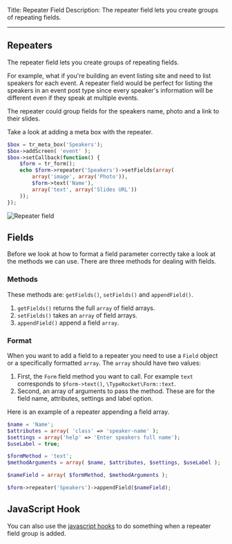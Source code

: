Title: Repeater Field
Description: The repeater field lets you create groups of repeating fields.

---

## Repeaters

The repeater field lets you create groups of repeating fields.

For example, what if you're building an event listing site and need to list speakers for each event. A repeater field would be perfect for listing the speakers in an event post type since every speaker's information will be different even if they speak at multiple events.

The repeater could group fields for the speakers name, photo and a link to their slides.

Take a look at adding a meta box with the repeater.

```php 
$box = tr_meta_box('Speakers');
$box->addScreen( 'event' );
$box->setCallback(function() {
    $form = tr_form();
    echo $form->repeater('Speakers')->setFields(array(
        array('image', array('Photo')),
        $form->text('Name'),
        array('text', array('Slides URL'))
    ));
});
```

![Repeater field](https://typerocket.com/wp-content/uploads/2015/07/docs-repeater-field-typerocket.png)

## Fields

Before we look at how to format a field parameter correctly take a look at the methods we can use. There are three methods for dealing with fields.

### Methods

These methods are: `getFields()`, `setFields()` and `appendField()`.

1. `getFields()` returns the full `array` of field arrays.
2. `setFields()` takes an `array` of field arrays.
3. `appendField()` append a field `array`.

### Format

When you want to add a field to a repeater you need to use a `Field` object or a specifically formatted `array`. The `array` should have two values:

1. First, the `Form` field method you want to call. For example `text` corresponds to `$form->text()`, `\TypeRocket\Form::text`.
2. Second, an array of arguments to pass the method. These are for the field name, attributes, settings and label option.

Here is an example of a repeater appending a field array.

```php
$name = 'Name';
$attributes = array( 'class' => 'speaker-name' );
$settings = array('help' => 'Enter speakers full name');
$useLabel = true;

$formMethod = 'text';
$methodArguments = array( $name, $attributes, $settings, $useLabel );

$nameField = array( $formMethod, $methodArguments );

$form->repeater('Speakers')->appendField($nameField);
```

## JavaScript Hook

You can also use the [javascript hooks](https://typerocket.com/docs/javascript-hooks/) to do something when a repeater field group is added.